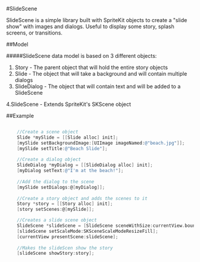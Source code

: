 #SlideScene

SlideScene is a simple library built with SpriteKit objects to create a "slide show" with images and dialogs.
Useful to display some story, splash screens, or transitions.

##Model

#####SlideScene data model is based on 3 different objects:
1. Story - The parent object that will hold the entire story objects
2. Slide - The object that will take a background and will contain multiple dialogs
3. SlideDialog - The object that will contain text and will be added to a SlideScene

4.SlideScene - Extends SpriteKit's SKScene object


##Example
``` objective-c

    //Create a scene object
    Slide *mySlide = [[Slide alloc] init];
    [mySlide setBackgroundImage:[UIImage imageNamed:@"beach.jpg"]];
    [mySlide setTitle:@"Beach Slide"];
    
    //Create a dialog object
    SlideDialog *myDialog = [[SlideDialog alloc] init];
    [myDialog setText:@"I'm at the beach!"];
    
    //Add the dialog to the scene
    [mySlide setDialogs:@[myDialog]];
        
    //Create a story object and adds the scenes to it
    Story *story = [[Story alloc] init];
    [story setScenes:@[mySlide]];

    //Creates a slide scene object
    SlideScene *slideScene = [SlideScene sceneWithSize:currentView.bounds.size];
    [slideScene setScaleMode:SKSceneScaleModeResizeFill];
    [currentView presentScene:slideScene];
    
    //Makes the slideScen show the story
    [slideScene showStory:story];


```

